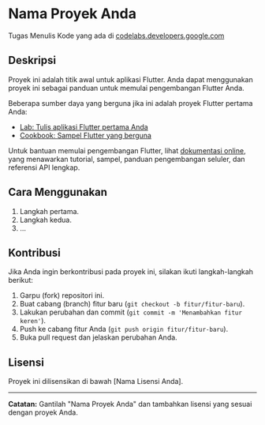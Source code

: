 # Nama Proyek Anda

Tugas Menulis Kode yang ada di [codelabs.developers.google.com](https://codelabs.developers.google.com/codelabs/from-java-to-dart/#0)

## Deskripsi

Proyek ini adalah titik awal untuk aplikasi Flutter. Anda dapat menggunakan proyek ini sebagai panduan untuk memulai pengembangan Flutter Anda.

Beberapa sumber daya yang berguna jika ini adalah proyek Flutter pertama Anda:

- [Lab: Tulis aplikasi Flutter pertama Anda](https://docs.flutter.dev/get-started/codelab)
- [Cookbook: Sampel Flutter yang berguna](https://docs.flutter.dev/cookbook)

Untuk bantuan memulai pengembangan Flutter, lihat [dokumentasi online](https://docs.flutter.dev/), yang menawarkan tutorial, sampel, panduan pengembangan seluler, dan referensi API lengkap.

## Cara Menggunakan

1. Langkah pertama.
2. Langkah kedua.
3. ...

## Kontribusi

Jika Anda ingin berkontribusi pada proyek ini, silakan ikuti langkah-langkah berikut:

1. Garpu (fork) repositori ini.
2. Buat cabang (branch) fitur baru (`git checkout -b fitur/fitur-baru`).
3. Lakukan perubahan dan commit (`git commit -m 'Menambahkan fitur keren'`).
4. Push ke cabang fitur Anda (`git push origin fitur/fitur-baru`).
5. Buka pull request dan jelaskan perubahan Anda.

## Lisensi

Proyek ini dilisensikan di bawah [Nama Lisensi Anda].

---
**Catatan:** Gantilah "Nama Proyek Anda" dan tambahkan lisensi yang sesuai dengan proyek Anda.
